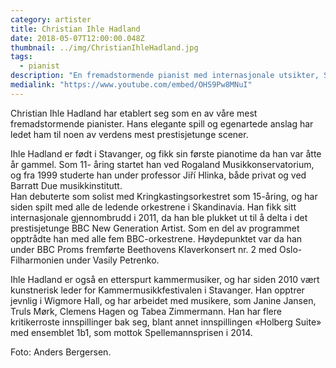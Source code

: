 ```yaml
---
category: artister
title: Christian Ihle Hadland
date: 2018-05-07T12:00:00.048Z
thumbnail: ../img/ChristianIhleHadland.jpg
tags:
  - pianist
description: "En fremadstormende pianist med internasjonale utsikter, Spellemannsprisvinner i 2014 og Grieg-tolker av rang."
medialink: "https://www.youtube.com/embed/OHS9Pw8MNuI"
---
```

Christian Ihle Hadland har etablert seg som en av våre mest fremadstormende pianister. Hans elegante spill og egenartede anslag har ledet ham til noen av verdens mest prestisjetunge scener.

Ihle Hadland er født i Stavanger, og fikk sin første pianotime da han var åtte år gammel. Som 11- åring startet han ved Rogaland Musikkonservatorium, og fra 1999 studerte han under professor Jiří Hlinka, både privat og ved Barratt Due musikkinstitutt.  
Han debuterte som solist med Kringkastingsorkestret som 15-åring, og har siden spilt med alle de ledende orkestrene i Skandinavia. Han fikk sitt internasjonale gjennombrudd i 2011, da han ble plukket ut til å delta i det prestisjetunge BBC New Generation Artist. Som en del av programmet opptrådte han med alle fem BBC-orkestrene. Høydepunktet var da han under BBC Proms fremførte Beethovens Klaverkonsert nr. 2 med Oslo-Filharmonien under Vasily Petrenko.

Ihle Hadland er også en etterspurt kammermusiker, og har siden 2010 vært kunstnerisk leder for Kammermusikkfestivalen i Stavanger. Han opptrer jevnlig i Wigmore Hall, og har arbeidet med musikere, som Janine Jansen, Truls Mørk, Clemens Hagen og Tabea Zimmermann. Han har flere kritikerroste innspillinger bak seg, blant annet innspillingen «Holberg Suite» med ensemblet 1b1, som mottok Spellemannsprisen i 2014.

Foto: Anders Bergersen.
